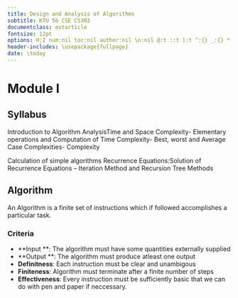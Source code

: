 ```yaml
---
title: Design and Analysis of Algorithms
subtitle: KTU S6 CSE CS302
documentclass: extarticle
fontsize: 12pt
options: H:2 num:nil toc:nil author:nil \n:nil @:t ::t |:t ^:{} _:{} *:t TeX:t LaTeX:t
header-includes: \usepackage{fullpage}
date: \today
---
```

# Module I 
## Syllabus
Introduction to Algorithm AnalysisTime and Space Complexity-
Elementary operations and Computation of Time Complexity-
Best, worst and Average Case Complexities- Complexity

Calculation of simple algorithms
Recurrence Equations:Solution of Recurrence Equations –
Iteration Method and Recursion Tree Methods

## Algorithm
An Algorithm is a finite set of instructions which if followed accomplishes a particular task.

### Criteria 
* **Input **: The algorithm must have some quantities externally supplied
* **Output **: The algorithm must produce atleast one output
* **Definitness**: Each instruction must be clear and unambigous
* **Finiteness**: Algorithm must terminate after a finite number of steps
* **Effectiveness**: Every instruction must be sufficiently basic that we can do with pen and paper if neccessary.
